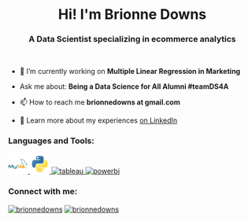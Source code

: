 <h1 align="center">Hi! I'm Brionne Downs</h1>
<h3 align="center">A Data Scientist specializing in ecommerce analytics</h3>
<br>

- 🔭 I’m currently working on **Multiple Linear Regression in Marketing**

- Ask me about: **Being a Data Science for All Alumni #teamDS4A**

- 📫 How to reach me **brionnedowns at gmail.com**

- 📄 Learn more about my experiences [on LinkedIn](https://www.linkedin.com/in/brionnedowns/)


<h3 align="left">Languages and Tools:</h3>
<p align="left"> <a href="https://www.mysql.com/" target="_blank" rel="noreferrer"> <img src="https://raw.githubusercontent.com/devicons/devicon/master/icons/mysql/mysql-original-wordmark.svg" alt="mysql" width="40" height="40"/> </a> <a href="https://www.python.org" target="_blank" rel="noreferrer"> <img src="https://raw.githubusercontent.com/devicons/devicon/master/icons/python/python-original.svg" alt="python" width="40" height="40"/> </a> <a href="https://public.tableau.com/app/profile/brionne.downs" target="_blank" rel="noreferrer"> <img src="https://cdn.worldvectorlogo.com/logos/tableau-software.svg" alt="tableau" width="40" height="40"/> </a> <a href="https://powerbi.microsoft.com/en-us/" target="_blank" rel="noreferrer"> <img src="https://cdn.freelogovectors.net/wp-content/uploads/2017/04/power-bi-logo.png" alt="powerbi" width="40" height="40"/> </a> </p>

<h3 align="left">Connect with me:</h3>
<p align="left">
<a href="https://twitter.com/brionnedowns" target="blank"><img align="center" src="https://raw.githubusercontent.com/rahuldkjain/github-profile-readme-generator/master/src/images/icons/Social/twitter.svg" alt="brionnedowns" height="30" width="40" /></a>
<a href="https://linkedin.com/in/brionnedowns" target="blank"><img align="center" src="https://raw.githubusercontent.com/rahuldkjain/github-profile-readme-generator/master/src/images/icons/Social/linked-in-alt.svg" alt="brionnedowns" height="30" width="40" /></a>
</p>
